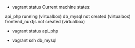 

- vagrant status
Current machine states:

api_php                   running (virtualbox)
db_mysql                  not created (virtualbox)
frontend_nuxtjs           not created (virtualbox)

- vagrant status api_php

- vagrant ssh db_mysql



